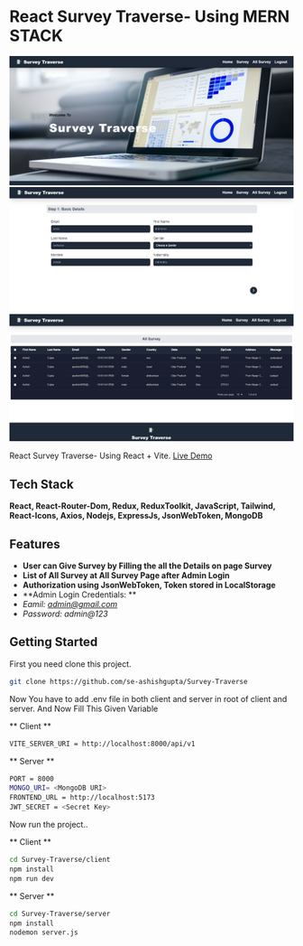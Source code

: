 # React Survey Traverse- Using MERN STACK

![](UI/ui1.png)
![](UI/ui2.png)
![](UI/ui3.png)

React Survey Traverse- Using  React + Vite.
[Live Demo](https://survey-traverse.vercel.app)

## Tech Stack

**React, React-Router-Dom, Redux, ReduxToolkit, JavaScript, Tailwind, React-Icons, Axios, Nodejs, ExpressJs, JsonWebToken, MongoDB**

## Features

- **User can Give Survey by Filling the all the Details on page Survey**
- **List of All Survey at All Survey Page after Admin Login**
- **Authorization using JsonWebToken, Token stored in LocalStorage**
- **Admin Login Credentials: **
- *Eamil: admin@gmail.com*
- *Password: admin@123*

## Getting Started

First you need clone this project.

```bash
git clone https://github.com/se-ashishgupta/Survey-Traverse
```

Now You have to add .env file in both client and server in root of client and server.
And Now Fill This Given Variable

** Client **

```bash
VITE_SERVER_URI = http://localhost:8000/api/v1
```

** Server **
```bash
PORT = 8000
MONGO_URI= <MongoDB URI>
FRONTEND_URL = http://localhost:5173
JWT_SECRET = <Secret Key>
```

Now run the project..

** Client **
```bash
cd Survey-Traverse/client
npm install
npm run dev
```

** Server **
```bash
cd Survey-Traverse/server
npm install
nodemon server.js
```
